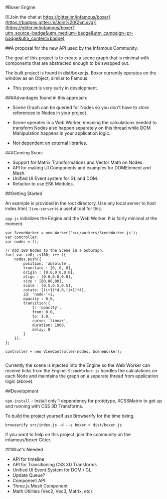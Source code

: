 #Boxer Engine

[![Join the chat at https://gitter.im/infamous/boxer](https://badges.gitter.im/Join%20Chat.svg)](https://gitter.im/infamous/boxer?utm_source=badge&utm_medium=badge&utm_campaign=pr-badge&utm_content=badge)

##A proposal for the new API used by the Infamous Community.

The goal of this project is to create a scene graph that is minimal with components that are abstracted enough to be swapped out.

The built project is found in dist/boxer.js. Boxer currently operates on the window as an Object, similar to Famous.

- This project is very early in development.

###Advantages found in this approach:

* Scene Graph can be queried for Nodes so you don't have to store references to Nodes in your project.

* Scene operates in a Web Worker, meaning the calculations needed to transform Nodes also happen separately on this thread while DOM Manipulation happens in your application logic.

* Not dependent on external libraries.


###Coming Soon:

* Support for Matrix Transformations and Vector Math on Nodes.
* API for making UI Components and examples for DOMElement and Mesh.
* Unified UI Event system for GL and DOM.
* Refactor to use ES6 Modules.

##Getting Started

An example is provided in the root directory. Use any local server to host index.html. `live-server` is a useful tool for this.

`app.js` initializes the Engine and the Web Worker. It is fairly minimal at the moment.

```
var SceneWorker = new Worker('src/workers/SceneWorker.js');
var controller;
var nodes = [];

// Add 180 Nodes to the Scene in a SubGraph.
for( var i=0; i<180; i++ ){
    nodes.push({
        position: 'absolute',
        translate : [0, 0, 0],
        origin : [0.0,0.0,0.0],
        align : [0.0,0.0,0.0],
        size : [80,80,80],
        scale : [0.5,0.5,0.5],
        rotate: [(i+1)*4,0,(i+1)*4],
        id: 'node-'+i,
        opacity : 0.0,
        transition:{
            t: 'opacity',
            from: 0.0,
            to: 1.0,
            curve: 'linear',
            duration: 1000,
            delay: 0
        }
    });
};

controller = new ViewController(nodes, SceneWorker);


```

Currently the scene is injected into the Engine so the Web Worker can receive ticks from the Engine. `SceneWorker.js` handles the calculations on each Node and maintains the graph on a separate thread from application logic (above).


##Development

`npm install` - Install only 1 dependency for prototype, XCSSMatrix to get up and running with CSS 3D Transforms.

To build the project yourself use Browserify for the time being.

`browserify src/index.js -d --s boxer > dist/boxer.js`

If you want to help on this project, join the community on the infamous/boxer Gitter.

##What's Needed

* API for timeline
* API for Transitioning CSS 3D Transforms
* Unified UI Event System for DOM / GL
* Update Queue?
* Component API
* Three.js Mesh Component
* Math Utilities (Vec2, Vec3, Matrix, etc)
